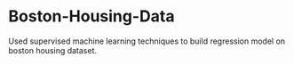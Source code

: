 # Boston-Housing-Data
Used supervised machine learning techniques to build regression model on boston housing dataset.
